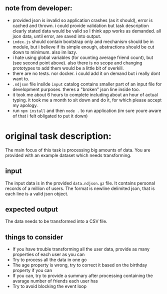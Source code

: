 ## note from developer: 

* provided json is invalid so application crashes (as it should), error is cached and thrown. i could provide validation but task description clearly stated data would be valid so I think app works as demanded. all json data, until error, are saved into output. 
* `index.js` should contain bootstrap only and mechanism should be in module, but i believe if its simple enough, abstractions should be cut down to minimum. also im lazy.
* i hate using global variables (for counting average friend count), but (see second point above). also there is no scope and changing prototypes to add them would be a little bit of overkill.
* there are no tests. nor docker. i could add it on demand but i really dont want to.
* `.ndjson` file insilde `input` catalog contains smaller part of an input file for development purposes. theres a "broken" json line inside too.
* it took me about 6 hours to complete including about an hour of actual typing. it took me a month to sit down and do it, for which please accept my apology.  
* run `npm install` and then `node .` to run application (im sure youre aware of that i felt obligated to put it down)

# original task description:

The main focus of this task is processing big amounts of data. You are provided with an example dataset which needs transforming.

## input

The input data is in the provided `data.ndjson.gz` file. It contains personal records of a million of users. The format is newline delimited json, that is each line is a valid json object.

## expected output

The data needs to be transformed into a CSV file.

## things to consider

- If you have trouble transforming all the user data, provide as many properties of each user as you can
- Try to process all the data in one go
- The age property is wrong, try to correct it based on the birthday property if you can
- If you can, try to provide a summary after processing containing the avarage number of friends each user has
- Try to avoid blocking the event loop